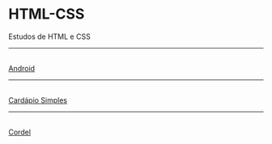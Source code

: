 # HTML-CSS
 Estudos de HTML e CSS
 <hr>
 <br>
<a href="https://debizinha-santos.github.io/HTML-CSS/site01-3101-Android/index.html" target="_blank">Android</a>
<hr>
<br>
<a href="https://debizinha-santos.github.io/HTML-CSS/site02-0802-Cardapio/index.html" target="_blank">Cardápio Simples</a>
<hr>
<br>
<a href="https://debizinha-santos.github.io/HTML-CSS/site03-1002-Cordel/index.html" target="_blank">Cordel</a>
